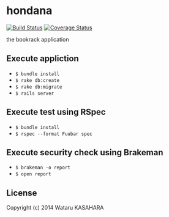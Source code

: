 hondana
=======
[![Build Status](https://secure.travis-ci.org/kasaharu/hondana.png)](https://travis-ci.org/kasaharu/hondana)
[![Coverage Status](https://coveralls.io/repos/kasaharu/hondana/badge.png)](https://coveralls.io/r/kasaharu/hondana)

the bookrack application

## Execute appliction

* `$ bundle install`
* `$ rake db:create`
* `$ rake db:migrate`
* `$ rails server`

## Execute test using RSpec
* `$ bundle install`
* `$ rspec --format Fuubar spec`

## Execute security check using Brakeman
* `$ brakeman -o report`
* `$ open report`


## License
Copyright (c) 2014 Wataru KASAHARA
